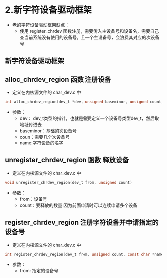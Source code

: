 # 2.新字符设备驱动框架  

* 老的字符设备驱动框架缺点：
    * 使用 register_chrdev 函数注册，需要传入主设备号和设备名，需要自己查当前系统没有使用的设备号，且一个主设备号，会浪费其对应的次设备号  



## 新字符设备驱动框架  


## alloc_chrdev_region 函数 注册设备

* 定义在内核源文件的 char_dev.c 中  

```c
int alloc_chrdev_region(dev_t *dev, unsigned baseminor, unsigned count, const char *name)
```

* 参数：
    * dev： dev_t类型的指针，也就是需要定义一个设备号类型dev_t，然后取地址传进去 
    * baseminor：基础的次设备号  
    * coun：需要几个次设备号
    * name:字符设备的名字   


## unregister_chrdev_region 函数 释放设备  

* 定义在内核源文件的 char_dev.c 中

```c
void unregister_chrdev_region(dev_t from, unsigned count)
```

* 参数：
    * from：设备号  
    * count：要释放的数量  因为前面申请时可以连续申请多个设备  

## register_chrdev_region 注册字符设备并申请指定的设备号  

* 定义在内核源文件的 char_dev.c 中

```c
int register_chrdev_region(dev_t from, unsigned count, const char *name)
```

* 参数：
    * from: 指定的设备号











